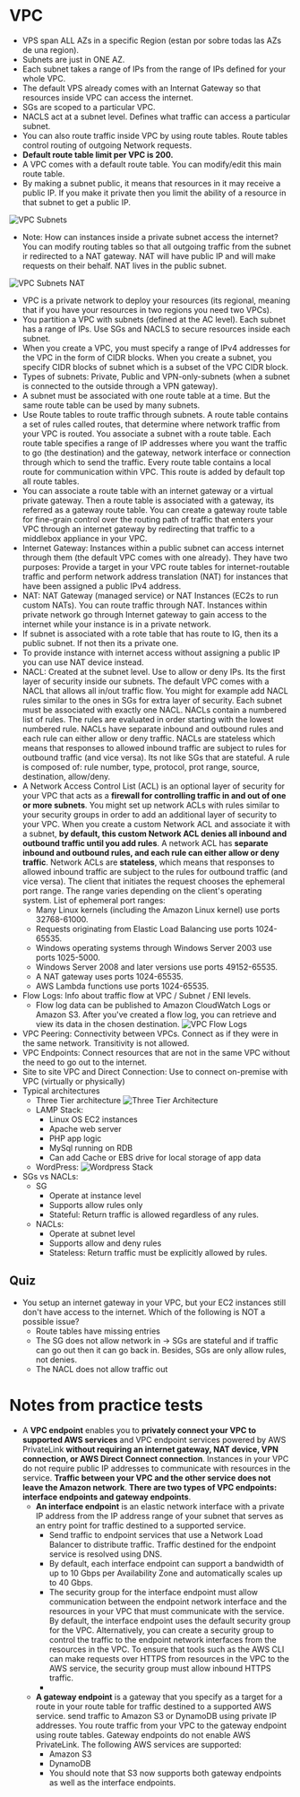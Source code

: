 # VPC

- VPS span ALL AZs in a specific Region (estan por sobre todas las AZs de una region).
- Subnets are just in ONE AZ.
- Each subnet takes a range of IPs from the range of IPs defined for your whole VPC.
- The default VPS already comes with an Internat Gateway so that resources inside VPC can access the internet.
- SGs are scoped to a particular VPC.
- NACLS act at a subnet level. Defines what traffic can access a particular subnet.
- You can also route traffic inside VPC by using route tables. Route tables control routing of outgoing Network requests.
- **Default route table limit per VPC is 200.**
- A VPC comes with a default route table. You can modify/edit this main route table.
- By making a subnet public, it means that resources in it may receive a public IP. If you make it private then you limit the ability of a resource in that subnet to get a public IP.

![VPC Subnets](../media/vpc-subnets.png)

- Note: How can instances inside a private subnet access the internet? You can modify routing tables so that all outgoing traffic from the subnet ir redirected to a NAT gateway. NAT will have public IP and will make requests on their behalf. NAT lives in the public subnet.

![VPC Subnets NAT](../media/vpc-subnets-nat.png)

- VPC is a private network to deploy your resources (its regional, meaning that if you have your resources in two regions you need two VPCs).
- You partition a VPC with subnets (defined at the AC level). Each subnet has a range of IPs. Use SGs and NACLS to secure resources inside each subnet.
- When you create a VPC, you must specify a range of IPv4 addresses for the VPC in the form of CIDR blocks. When you create a subnet, you specify CIDR blocks of subnet which is a subset of the VPC CIDR block.
- Types of subnets: Private, Public and VPN-only-subnets (when a subnet is connected to the outside through a VPN gateway).
- A subnet must be associated with one route table at a time. But the same route table can be used by many subnets.
- Use Route tables to route traffic through subnets. A route table contains a set of rules called routes, that determine where network traffic from your VPC is routed. You associate a subnet with a route table. Each route table specifies a range of IP addresses where you want the traffic to go (the destination) and the gateway, network interface or connection through which to send the traffic. Every route table contains a local route for communication within VPC. This route is added by default top all route tables.
- You can associate a route table with an internet gateway or a virtual private gateway. Then a route table is associated with a gateway, its referred as a gateway route table. You can create a gateway route table for fine-grain control over the routing path of traffic that enters your VPC through an internet gateway by redirecting that traffic to a middlebox appliance in your VPC.
- Internet Gateway: Instances within a public subnet can access internet through them (the default VPC comes with one already). They have two purposes: Provide a target in your VPC route tables for internet-routable traffic and perform network address translation (NAT) for instances that have been assigned a public IPv4 address.
- NAT: NAT Gateway (managed service) or NAT Instances (EC2s to run custom NATs). You can route traffic through NAT. Instances within private network go through Internet gateway to gain access to the internet while your instance is in a private network.
- If subnet is associated with a rote table that has route to IG, then its a public subnet. If not then its a private one.
- To provide instance with internet access without assigning a public IP you can use NAT device instead.
- NACL: Created at the subnet level. Use to allow or deny IPs. Its the first layer of security inside our subnets. The default VPC comes with a NACL that allows all in/out traffic flow. You might for example add NACL rules similar to the ones in SGs for extra layer of security. Each subnet must be associated with exactly one NACL. NACLs contain a numbered list of rules. The rules are evaluated in order starting with the lowest numbered rule. NACLs have separate inbound and outbound rules and each rule can either allow or deny traffic. NACLs are stateless which means that responses to allowed inbound traffic are subject to rules for outbound traffic (and vice versa). Its not like SGs that are stateful. A rule is composed of: rule number, type, protocol, prot range, source, destination, allow/deny.
- A Network Access Control List (ACL) is an optional layer of security for your VPC that acts as a **firewall for controlling traffic in and out of one or more subnets**. You might set up network ACLs with rules similar to your security groups in order to add an additional layer of security to your VPC. When you create a custom Network ACL and associate it with a subnet, **by default, this custom Network ACL denies all inbound and outbound traffic until you add rules**. A network ACL has **separate inbound and outbound rules, and each rule can either allow or deny traffic**. Network ACLs are **stateless**, which means that responses to allowed inbound traffic are subject to the rules for outbound traffic (and vice versa). The client that initiates the request chooses the ephemeral port range. The range varies depending on the client's operating system. List of ephemeral port ranges:
    - Many Linux kernels (including the Amazon Linux kernel) use ports 32768-61000.
    - Requests originating from Elastic Load Balancing use ports 1024-65535.
    - Windows operating systems through Windows Server 2003 use ports 1025-5000.
    - Windows Server 2008 and later versions use ports 49152-65535.
    - A NAT gateway uses ports 1024-65535.
    - AWS Lambda functions use ports 1024-65535. 
- Flow Logs: Info about traffic flow at VPC / Subnet / ENI levels.
    - Flow log data can be published to Amazon CloudWatch Logs or Amazon S3. After you've created a flow log, you can retrieve and view its data in the chosen destination.
    ![VPC Flow Logs](../media/vpc-flow-logs.png)
- VPC Peering: Connectivity between VPCs. Connect as if they were in the same network. Transitivity is not allowed.
- VPC Endpoints: Connect resources that are not in the same VPC without the need to go out to the internet.
- Site to site VPC and Direct Connection: Use to connect on-premise with VPC (virtually or physically)
- Typical architectures
    -  Three Tier architecture
    ![Three Tier Architecture](../media/vpc-three-tier-arch.png)
    - LAMP Stack:
        - Linux OS EC2 instances
        - Apache web server
        - PHP app logic
        - MySql running on RDB
        - Can add Cache or EBS drive for local storage of app data
    - WordPress:
    ![Wordpress Stack](../media/vpc-wordpress.png)
- SGs vs NACLs:
    - SG
        - Operate at instance level
        - Supports allow rules only
        - Stateful: Return traffic is allowed regardless of any rules.
    - NACLs:
        - Operate at subnet level
        - Supports allow and deny rules
        - Stateless: Return traffic must be explicitly allowed by rules.

## Quiz
- You setup an internet gateway in your VPC, but your EC2 instances still don't have access to the internet. Which of the following is NOT a possible issue?
    - Route tables have missing entries
    - The SG does not allow network in -> SGs are stateful and if traffic can go out then it can go back in. Besides, SGs are only allow rules, not denies.
    - The NACL does not allow traffic out

# Notes from practice tests
- A **VPC endpoint** enables you to **privately connect your VPC to supported AWS services** and VPC endpoint services powered by AWS PrivateLink **without requiring an internet gateway, NAT device, VPN connection, or AWS Direct Connect connection**. Instances in your VPC do not require public IP addresses to communicate with resources in the service. **Traffic between your VPC and the other service does not leave the Amazon network**. **There are two types of VPC endpoints: interface endpoints and gateway endpoints**. 
    - **An interface endpoint** is an elastic network interface with a private IP address from the IP address range of your subnet that serves as an entry point for traffic destined to a supported service.
        - Send traffic to endpoint services that use a Network Load Balancer to distribute traffic. Traffic destined for the endpoint service is resolved using DNS.
        - By default, each interface endpoint can support a bandwidth of up to 10 Gbps per Availability Zone and automatically scales up to 40 Gbps.
        - The security group for the interface endpoint must allow communication between the endpoint network interface and the resources in your VPC that must communicate with the service. By default, the interface endpoint uses the default security group for the VPC. Alternatively, you can create a security group to control the traffic to the endpoint network interfaces from the resources in the VPC. To ensure that tools such as the AWS CLI can make requests over HTTPS from resources in the VPC to the AWS service, the security group must allow inbound HTTPS traffic.
        - 
    - **A gateway endpoint** is a gateway that you specify as a target for a route in your route table for traffic destined to a supported AWS service. send traffic to Amazon S3 or DynamoDB using private IP addresses. You route traffic from your VPC to the gateway endpoint using route tables. Gateway endpoints do not enable AWS PrivateLink. The following AWS services are supported:
        - Amazon S3
        - DynamoDB
        - You should note that S3 now supports both gateway endpoints as well as the interface endpoints.